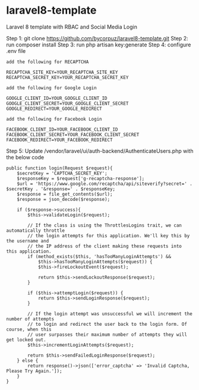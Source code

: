 # laravel8-template
Laravel 8 template with RBAC and Social Media Login

Step 1: git clone https://github.com/bycorpuz/laravel8-template.git
Step 2: run composer install
Step 3: run php artisan key:generate
Step 4: configure .env file

    add the following for RECAPTCHA
    
    RECAPTCHA_SITE_KEY=YOUR_RECAPTCHA_SITE_KEY
    RECAPTCHA_SECRET_KEY=YOUR_RECAPTCHA_SECRET_KEY
    
    add the following for Google Login
    
    GOOGLE_CLIENT_ID=YOUR_GOOGLE_CLIENT_ID
    GOOGLE_CLIENT_SECRET=YOUR_GOOGLE_CLIENT_SECRET
    GOOGLE_REDIRECT=YOUR_GOOGLE_REDIRECT
    
    add the following for Facebook Login

    FACEBOOK_CLIENT_ID=YOUR_FACEBOOK_CLIENT_ID
    FACEBOOK_CLIENT_SECRET=YOUR_FACEBOOK_CLIENT_SECRET
    FACEBOOK_REDIRECT=YOUR_FACEBOOK_REDIRECT

Step 5: Update /vendor/laravel/ui/auth-backend/AuthenticateUsers.php with the below code
```
public function login(Request $request){
    $secretKey = 'CAPTCHA_SECRET_KEY';
    $responseKey = $request['g-recaptcha-response'];
    $url = 'https://www.google.com/recaptcha/api/siteverify?secret=' . $secretKey . '&response=' . $responseKey;
    $response = file_get_contents($url);
    $response = json_decode($response);

    if ($response->success){
        $this->validateLogin($request);

        // If the class is using the ThrottlesLogins trait, we can automatically throttle
        // the login attempts for this application. We'll key this by the username and
        // the IP address of the client making these requests into this application.
        if (method_exists($this, 'hasTooManyLoginAttempts') &&
            $this->hasTooManyLoginAttempts($request)) {
            $this->fireLockoutEvent($request);

            return $this->sendLockoutResponse($request);
        }

        if ($this->attemptLogin($request)) {
            return $this->sendLoginResponse($request);
        }

        // If the login attempt was unsuccessful we will increment the number of attempts
        // to login and redirect the user back to the login form. Of course, when this
        // user surpasses their maximum number of attempts they will get locked out.
        $this->incrementLoginAttempts($request);

        return $this->sendFailedLoginResponse($request);
    } else {
        return response()->json(['error_captcha' => 'Invalid Captcha, Please Try Again.']);
    }
}
```
